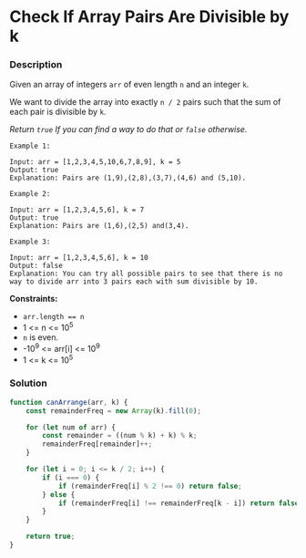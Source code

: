 # Check If Array Pairs Are Divisible by k

### Description

Given an array of integers `arr` of even length `n` and an integer `k`.

We want to divide the array into exactly `n / 2` pairs such that the sum of each pair is divisible by `k`.

*Return `true` If you can find a way to do that or `false` otherwise.*

 
```
Example 1:

Input: arr = [1,2,3,4,5,10,6,7,8,9], k = 5
Output: true
Explanation: Pairs are (1,9),(2,8),(3,7),(4,6) and (5,10).

Example 2:

Input: arr = [1,2,3,4,5,6], k = 7
Output: true
Explanation: Pairs are (1,6),(2,5) and(3,4).

Example 3:

Input: arr = [1,2,3,4,5,6], k = 10
Output: false
Explanation: You can try all possible pairs to see that there is no way to divide arr into 3 pairs each with sum divisible by 10.
```

**Constraints:**

- `arr.length == n`
- 1 <= n <= 10<sup>5</sup>
- `n` is even.
- -10<sup>9</sup> <= arr[i] <= 10<sup>9</sup>
- 1 <= k <= 10<sup>5</sup>

### Solution

```javascript
function canArrange(arr, k) {
    const remainderFreq = new Array(k).fill(0);

    for (let num of arr) {
        const remainder = ((num % k) + k) % k; 
        remainderFreq[remainder]++;
    }

    for (let i = 0; i <= k / 2; i++) {
        if (i === 0) {
            if (remainderFreq[i] % 2 !== 0) return false;
        } else {
            if (remainderFreq[i] !== remainderFreq[k - i]) return false;
        }
    }

    return true;
}
```
